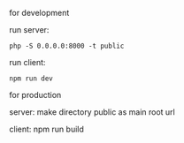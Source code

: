 for development

run server:

```
php -S 0.0.0.0:8000 -t public
```

run client:

```
npm run dev
```

for production

server:
make directory public as main root url

client:
npm run build

